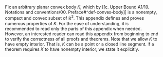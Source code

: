 Fix an arbitrary planar convex body $K$, which by [[c. Upper Bound A1/10. Notations and conventions/00. Preface#^def-convex-body]] is a nonempty, compact and convex subset of $\mathbb{R}^2$. This appendix defines and proves numerous properties of $K$. For the ease of understanding, it is recommended to read only the parts of this appendix when needed. However, an interested reader can read this appendix from beginning to end to verify the correctness of all proofs and theorems. Note that we allow $K$ to have empty interior. That is, $K$ can be a point or a closed line segment. If a theorem requires $K$ to have nonempty interior, we state it explicitly.